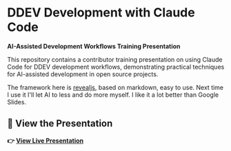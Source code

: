 # DDEV Development with Claude Code

**AI-Assisted Development Workflows Training Presentation**

This repository contains a contributor training presentation on using Claude Code for DDEV development workflows, demonstrating practical techniques for AI-assisted development in open source projects.

The framework here is [revealjs](https://revealjs.com/), based on markdown, easy to use. Next time I use it I'll let AI to less and do more myself. I like it a lot better than Google Slides.

## 🚀 View the Presentation

**👉 [View Live Presentation](https://rfay.github.io/ddev-claude-presentation/)**
